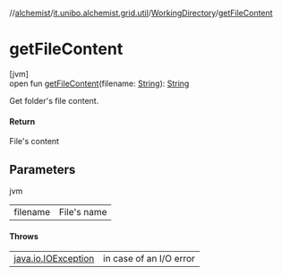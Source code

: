 //[alchemist](../../../index.md)/[it.unibo.alchemist.grid.util](../index.md)/[WorkingDirectory](index.md)/[getFileContent](get-file-content.md)

# getFileContent

[jvm]\
open fun [getFileContent](get-file-content.md)(filename: [String](https://docs.oracle.com/javase/8/docs/api/java/lang/String.html)): [String](https://docs.oracle.com/javase/8/docs/api/java/lang/String.html)

Get folder's file content.

#### Return

File's content

## Parameters

jvm

| | |
|---|---|
| filename | File's name |

#### Throws

| | |
|---|---|
| [java.io.IOException](https://docs.oracle.com/javase/8/docs/api/java/io/IOException.html) | in case of an I/O error |
